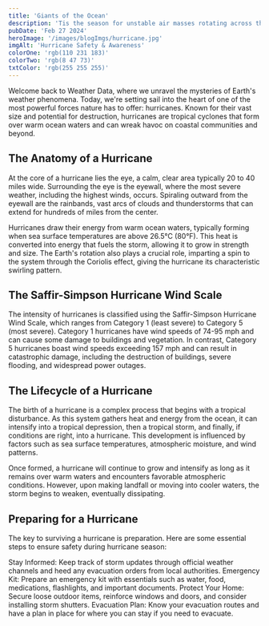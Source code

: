 ```yaml
---
title: 'Giants of the Ocean'
description: 'Tis the season for unstable air masses rotating across the ocean.'
pubDate: 'Feb 27 2024'
heroImage: '/images/blogImgs/hurricane.jpg'
imgAlt: 'Hurricane Safety & Awareness'
colorOne: 'rgb(110 231 183)'
colorTwo: 'rgb(8 47 73)'
txtColor: 'rgb(255 255 255)'
---
```


Welcome back to Weather Data, where we unravel the mysteries of Earth's weather phenomena. Today, we're setting sail into the heart of one of the most powerful forces nature has to offer: hurricanes. Known for their vast size and potential for destruction, hurricanes are tropical cyclones that form over warm ocean waters and can wreak havoc on coastal communities and beyond.

## The Anatomy of a Hurricane

At the core of a hurricane lies the eye, a calm, clear area typically 20 to 40 miles wide. Surrounding the eye is the eyewall, where the most severe weather, including the highest winds, occurs. Spiraling outward from the eyewall are the rainbands, vast arcs of clouds and thunderstorms that can extend for hundreds of miles from the center.

Hurricanes draw their energy from warm ocean waters, typically forming when sea surface temperatures are above 26.5°C (80°F). This heat is converted into energy that fuels the storm, allowing it to grow in strength and size. The Earth's rotation also plays a crucial role, imparting a spin to the system through the Coriolis effect, giving the hurricane its characteristic swirling pattern.

## The Saffir-Simpson Hurricane Wind Scale

The intensity of hurricanes is classified using the Saffir-Simpson Hurricane Wind Scale, which ranges from Category 1 (least severe) to Category 5 (most severe). Category 1 hurricanes have wind speeds of 74-95 mph and can cause some damage to buildings and vegetation. In contrast, Category 5 hurricanes boast wind speeds exceeding 157 mph and can result in catastrophic damage, including the destruction of buildings, severe flooding, and widespread power outages.

## The Lifecycle of a Hurricane

The birth of a hurricane is a complex process that begins with a tropical disturbance. As this system gathers heat and energy from the ocean, it can intensify into a tropical depression, then a tropical storm, and finally, if conditions are right, into a hurricane. This development is influenced by factors such as sea surface temperatures, atmospheric moisture, and wind patterns.

Once formed, a hurricane will continue to grow and intensify as long as it remains over warm waters and encounters favorable atmospheric conditions. However, upon making landfall or moving into cooler waters, the storm begins to weaken, eventually dissipating.

## Preparing for a Hurricane

The key to surviving a hurricane is preparation. Here are some essential steps to ensure safety during hurricane season:

Stay Informed: Keep track of storm updates through official weather channels and heed any evacuation orders from local authorities.
Emergency Kit: Prepare an emergency kit with essentials such as water, food, medications, flashlights, and important documents.
Protect Your Home: Secure loose outdoor items, reinforce windows and doors, and consider installing storm shutters.
Evacuation Plan: Know your evacuation routes and have a plan in place for where you can stay if you need to evacuate.

